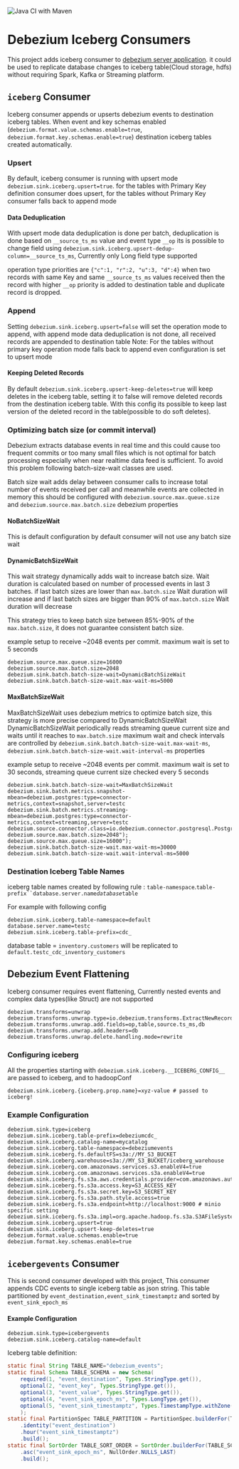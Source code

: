 ![Java CI with Maven](https://github.com/memiiso/debezium-server-iceberg/workflows/Java%20CI%20with%20Maven/badge.svg?branch=master)

# Debezium Iceberg Consumers

This project adds iceberg consumer to [debezium server application](https://debezium.io/documentation/reference/operations/debezium-server.html). it could be used to
replicate database changes to iceberg table(Cloud storage, hdfs) without requiring Spark, Kafka or Streaming platform.

## `iceberg` Consumer

Iceberg consumer appends or upserts debezium events to destination iceberg tables. When event and key schemas
enabled (`debezium.format.value.schemas.enable=true`, `debezium.format.key.schemas.enable=true`) destination iceberg
tables created automatically.

### Upsert

By default, iceberg consumer is running with upsert mode `debezium.sink.iceberg.upsert=true`. 
for the tables with Primary Key definition consumer does upsert, for the tables without Primary Key consumer falls back to append mode

#### Data Deduplication

With upsert mode data deduplication is done per batch, deduplication is done based on `__source_ts_ms` value and event type `__op`
its is possible to change field using `debezium.sink.iceberg.upsert-dedup-column=__source_ts_ms`, Currently only
Long field type supported

operation type priorities are `{"c":1, "r":2, "u":3, "d":4}` when two records with same Key and same `__source_ts_ms`
values received then the record with higher `__op` priority is added to destination table and duplicate record is dropped.

### Append
Setting `debezium.sink.iceberg.upsert=false` will set the operation mode to append, with append mode data deduplication is not done, all received records are appended to destination table
Note: For the tables without primary key operation mode falls back to append even configuration is set to upsert mode

#### Keeping Deleted Records

By default `debezium.sink.iceberg.upsert-keep-deletes=true` will keep deletes in the iceberg table, setting it to false
will remove deleted records from the destination iceberg table. With this config its possible to keep last version of the deleted
record in the table(possible to do soft deletes).

### Optimizing batch size (or commit interval)

Debezium extracts database events in real time and this could cause too frequent commits or too many small files
which is not optimal for batch processing especially when near realtime data feed is sufficient. 
To avoid this problem following batch-size-wait classes are used. 

Batch size wait adds delay between consumer calls to increase total number of events received per call and meanwhile events are collected in memory
this should be configured with `debezium.source.max.queue.size` and `debezium.source.max.batch.size` debezium properties


#### NoBatchSizeWait

This is default configuration by default consumer will not use any batch size wait

#### DynamicBatchSizeWait

This wait strategy dynamically adds wait to increase batch size. Wait duration is calculated based on number of processed events in
last 3 batches. if last batch sizes are lower than `max.batch.size` Wait duration will increase and if last batch sizes
are bigger than 90% of `max.batch.size` Wait duration will decrease

This strategy tries to keep batch size between 85%-90% of the `max.batch.size`, it does not guarantee consistent batch size.

example setup to receive ~2048 events per commit. maximum wait is set to 5 seconds
```properties
debezium.source.max.queue.size=16000
debezium.source.max.batch.size=2048
debezium.sink.batch.batch-size-wait=DynamicBatchSizeWait
debezium.sink.batch.batch-size-wait.max-wait-ms=5000
```
#### MaxBatchSizeWait

MaxBatchSizeWait uses debezium metrics to optimize batch size, this strategy is more precise compared to DynamicBatchSizeWait
DynamicBatchSizeWait periodically reads streaming queue current size and waits until it reaches to `max.batch.size` 
maximum wait and check intervals are controlled by `debezium.sink.batch.batch-size-wait.max-wait-ms`, `debezium.sink.batch.batch-size-wait.wait-interval-ms` properties

example setup to receive ~2048 events per commit. maximum wait is set to 30 seconds, streaming queue current size checked every 5 seconds
```properties
debezium.sink.batch.batch-size-wait=MaxBatchSizeWait
debezium.sink.batch.metrics.snapshot-mbean=debezium.postgres:type=connector-metrics,context=snapshot,server=testc
debezium.sink.batch.metrics.streaming-mbean=debezium.postgres:type=connector-metrics,context=streaming,server=testc
debezium.source.connector.class=io.debezium.connector.postgresql.PostgresConnector
debezium.source.max.batch.size=2048");
debezium.source.max.queue.size=16000");
debezium.sink.batch.batch-size-wait.max-wait-ms=30000
debezium.sink.batch.batch-size-wait.wait-interval-ms=5000
```

### Destination Iceberg Table Names

iceberg table names created by following rule : `table-namespace`.`table-prefix``database.server.name`_`database`_`table`

For example with following config

```properties
debezium.sink.iceberg.table-namespace=default
database.server.name=testc
debezium.sink.iceberg.table-prefix=cdc_
```

database table = `inventory.customers` will be replicated to `default.testc_cdc_inventory_customers`

## Debezium Event Flattening

Iceberg consumer requires event flattening, Currently nested events and complex data types(like Struct) are not supported

```properties
debezium.transforms=unwrap
debezium.transforms.unwrap.type=io.debezium.transforms.ExtractNewRecordState
debezium.transforms.unwrap.add.fields=op,table,source.ts_ms,db
debezium.transforms.unwrap.add.headers=db
debezium.transforms.unwrap.delete.handling.mode=rewrite
```

### Configuring iceberg 

All the properties starting with `debezium.sink.iceberg.__ICEBERG_CONFIG__` are passed to iceberg, and to hadoopConf

```properties
debezium.sink.iceberg.{iceberg.prop.name}=xyz-value # passed to iceberg!
```

### Example Configuration

```properties
debezium.sink.type=iceberg
debezium.sink.iceberg.table-prefix=debeziumcdc_
debezium.sink.iceberg.catalog-name=mycatalog
debezium.sink.iceberg.table-namespace=debeziumevents
debezium.sink.iceberg.fs.defaultFS=s3a://MY_S3_BUCKET
debezium.sink.iceberg.warehouse=s3a://MY_S3_BUCKET/iceberg_warehouse
debezium.sink.iceberg.com.amazonaws.services.s3.enableV4=true
debezium.sink.iceberg.com.amazonaws.services.s3a.enableV4=true
debezium.sink.iceberg.fs.s3a.aws.credentials.provider=com.amazonaws.auth.DefaultAWSCredentialsProviderChain
debezium.sink.iceberg.fs.s3a.access.key=S3_ACCESS_KEY
debezium.sink.iceberg.fs.s3a.secret.key=S3_SECRET_KEY
debezium.sink.iceberg.fs.s3a.path.style.access=true
debezium.sink.iceberg.fs.s3a.endpoint=http://localhost:9000 # minio specific setting
debezium.sink.iceberg.fs.s3a.impl=org.apache.hadoop.fs.s3a.S3AFileSystem
debezium.sink.iceberg.upsert=true
debezium.sink.iceberg.upsert-keep-deletes=true
debezium.format.value.schemas.enable=true
debezium.format.key.schemas.enable=true
```

## `icebergevents` Consumer

This is second consumer developed with this project, This consumer appends CDC events to single iceberg table as json string. 
This table partitioned by `event_destination,event_sink_timestamptz` and sorted by `event_sink_epoch_ms`

#### Example Configuration

````properties
debezium.sink.type=icebergevents
debezium.sink.iceberg.catalog-name=default
````

Iceberg table definition:

```java
static final String TABLE_NAME="debezium_events";
static final Schema TABLE_SCHEMA = new Schema(
    required(1, "event_destination", Types.StringType.get()),
    optional(2, "event_key", Types.StringType.get()),
    optional(3, "event_value", Types.StringType.get()),
    optional(4, "event_sink_epoch_ms", Types.LongType.get()),
    optional(5, "event_sink_timestamptz", Types.TimestampType.withZone())
    );
static final PartitionSpec TABLE_PARTITION = PartitionSpec.builderFor(TABLE_SCHEMA)
    .identity("event_destination")
    .hour("event_sink_timestamptz")
    .build();
static final SortOrder TABLE_SORT_ORDER = SortOrder.builderFor(TABLE_SCHEMA)
    .asc("event_sink_epoch_ms", NullOrder.NULLS_LAST)
    .build();
```
